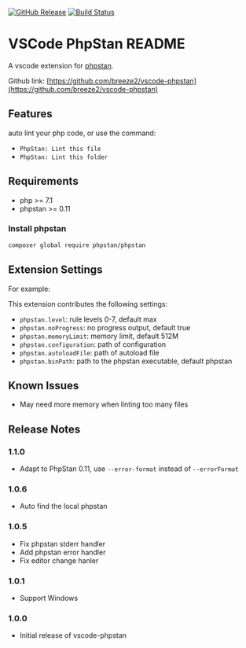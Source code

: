 [![GitHub Release](https://img.shields.io/github/release/breeze2/vscode-phpstan)](https://github.com/breeze2/vscode-phpstan/releases)
[![Build Status](https://travis-ci.org/breeze2/vscode-phpstan.svg?branch=master)](https://travis-ci.org/breeze2/vscode-phpstan)

# VSCode PhpStan README

A vscode extension for [phpstan](https://github.com/phpstan/phpstan).

Github link: [https://github.com/breeze2/vscode-phpstan](https://github.com/breeze2/vscode-phpstan)

## Features

auto lint your php code, or use the command:

* `PhpStan: Lint this file`
* `PhpStan: Lint this folder`

## Requirements

* php >= 7.1
* phpstan >= 0.11

### Install phpstan

```bash
composer global require phpstan/phpstan
```

## Extension Settings

For example:

This extension contributes the following settings:

* `phpstan.level`: rule levels 0-7, default max
* `phpstan.noProgress`: no progress output, default true
* `phpstan.memoryLimit`: memory limit, default 512M
* `phpstan.configuration`: path of configuration
* `phpstan.autoloadFile`: path of autoload file
* `phpstan.binPath`: path to the phpstan executable, default phpstan

## Known Issues

* May need more memory when linting too many files

## Release Notes

### 1.1.0
* Adapt to PhpStan 0.11, use `--error-format` instead of `--errorFormat`

### 1.0.6
* Auto find the local phpstan

### 1.0.5
* Fix phpstan stderr handler
* Add phpstan error handler
* Fix editor change hanler

### 1.0.1
* Support Windows

### 1.0.0
* Initial release of vscode-phpstan


